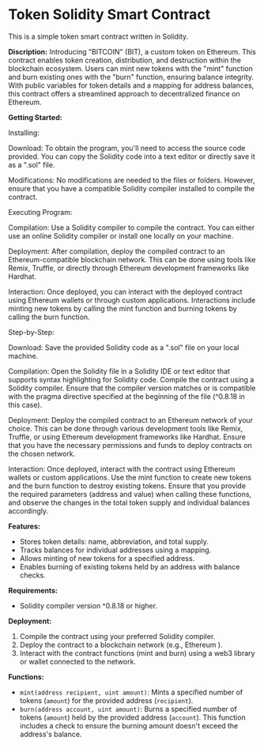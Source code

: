 # Token Solidity Smart Contract

This is a simple token smart contract written in Solidity.

**Discription:**
Introducing "BITCOIN" (BIT), a custom token on Ethereum. This contract enables token creation, distribution, and destruction within the blockchain ecosystem. Users can mint new tokens with the "mint" function and burn existing ones with the "burn" function, ensuring balance integrity. With public variables for token details and a mapping for address balances, this contract offers a streamlined approach to decentralized finance on Ethereum.

**Getting Started:**

Installing:

Download: To obtain the program, you'll need to access the source code provided. You can copy the Solidity code into a text editor or directly save it as a ".sol" file.

Modifications: No modifications are needed to the files or folders. However, ensure that you have a compatible Solidity compiler installed to compile the contract.

Executing Program:

Compilation: Use a Solidity compiler to compile the contract. You can either use an online Solidity compiler or install one locally on your machine.

Deployment: After compilation, deploy the compiled contract to an Ethereum-compatible blockchain network. This can be done using tools like Remix, Truffle, or directly through Ethereum development frameworks like Hardhat.

Interaction: Once deployed, you can interact with the deployed contract using Ethereum wallets or through custom applications. Interactions include minting new tokens by calling the mint function and burning tokens by calling the burn function.

Step-by-Step:

Download: Save the provided Solidity code as a ".sol" file on your local machine.

Compilation: Open the Solidity file in a Solidity IDE or text editor that supports syntax highlighting for Solidity code. Compile the contract using a Solidity compiler. Ensure that the compiler version matches or is compatible with the pragma directive specified at the beginning of the file (^0.8.18 in this case).

Deployment: Deploy the compiled contract to an Ethereum network of your choice. This can be done through various development tools like Remix, Truffle, or using Ethereum development frameworks like Hardhat. Ensure that you have the necessary permissions and funds to deploy contracts on the chosen network.

Interaction: Once deployed, interact with the contract using Ethereum wallets or custom applications. Use the mint function to create new tokens and the burn function to destroy existing tokens. Ensure that you provide the required parameters (address and value) when calling these functions, and observe the changes in the total token supply and individual balances accordingly.

**Features:**

* Stores token details: name, abbreviation, and total supply.
* Tracks balances for individual addresses using a mapping.
* Allows minting of new tokens for a specified address.
* Enables burning of existing tokens held by an address with balance checks.

**Requirements:**

* Solidity compiler version ^0.8.18 or higher.

**Deployment:**

1. Compile the contract using your preferred Solidity compiler.
2. Deploy the contract to a blockchain network (e.g., Ethereum ).
3. Interact with the contract functions (mint and burn) using a web3 library or wallet connected to the network.

**Functions:**

* `mint(address recipient, uint amount)`: Mints a specified number of tokens (`amount`) for the provided address (`recipient`).
* `burn(address account, uint amount)`: Burns a specified number of tokens (`amount`) held by the provided address (`account`). This function includes a check to ensure the burning amount doesn't exceed the address's balance.
